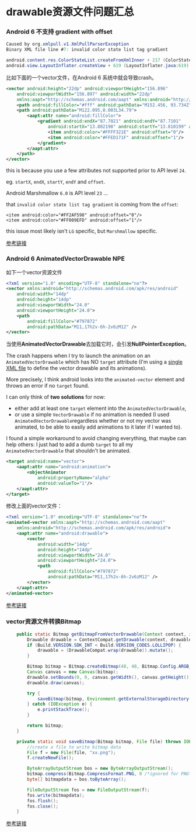 # drawable资源文件问题汇总

### Android 6 不支持 gradient with offset

```java
Caused by org.xmlpull.v1.XmlPullParserException
Binary XML file line #7: invalid color state list tag gradient

android.content.res.ColorStateList.createFromXmlInner + 217 (ColorStateList.java:217)
android.view.LayoutInflater.createView + 619 (LayoutInflater.java:619)
```

比如下面的一个vector文件，在Android 6 系统中就会导致crash。

```xml
<vector android:height="22dp" android:viewportHeight="156.896"
    android:viewportWidth="156.897" android:width="22dp"
    xmlns:aapt="http://schemas.android.com/aapt" xmlns:android="http://schemas.android.com/apk/res/android">
    <path android:fillColor="#fff" android:pathData="M152.456, 93.734Z"/>
    <path android:pathData="M122.095,0.003L34.79">
        <aapt:attr name="android:fillColor">
            <gradient android:endX="87.7021" android:endY="87.7101"
                android:startX="13.802198" android:startY="13.810199" android:type="linear">
                <item android:color="#FFFF321E" android:offset="0"/>
                <item android:color="#FFED171F" android:offset="1"/>
            </gradient>
        </aapt:attr>
    </path>
</vector>
```

this is because you use a few attributes not supported prior to API level `24`.

eg. `startX`, `endX`, `startY`, `endY` and `offset`.

Android Marshmallow `6.0` is API level `23` ...

that `invalid color state list tag gradient` is coming from the `offset`:

```
<item android:color="#FF2AF598" android:offset="0"/>
<item android:color="#FF009EFD" android:offset="1"/>
```

this issue most likely isn't `LG` specific, but `Marshmallow` specific.

[参考链接](https://stackoverflow.com/questions/53018399/android-invalid-color-state-list-tag-gradient)



### Android 6 AnimatedVectorDrawable NPE

如下一个vector资源文件

```xml
<?xml version="1.0" encoding="UTF-8" standalone="no"?>
<vector xmlns:android="http://schemas.android.com/apk/res/android"
    android:width="14dp"
    android:height="14dp"
    android:viewportWidth="24.0"
    android:viewportHeight="24.0">
    <path
        android:fillColor="#797872"
        android:pathData="M11,17h2v-6h-2v6zM12" />
</vector>
```

当使用**AnimatedVectorDrawable**去加载它时，会引发**NullPointerException**。

The crash happens when I try to launch the animation on an `AnimatedVectorDrawable` which has NO `target` attribute (I'm using a [single XML file](https://developer.android.com/reference/android/graphics/drawable/AnimatedVectorDrawable.html) to define the vector drawable and its animations).

More precisely, I think android looks into the `animated-vector` element and throws an error if no `target`  found. 

I can only think of **two solutions** for now:

- either add at least one `target` element into the `AnimatedVectorDrawable`,
- or use a simple `VectorDrawable` if no animation is needed (I used `AnimatedVectorDrawable`regardless whether or not my vector was animated, to be able to easily add animations to it later if I wanted to).

I found a simple workaround to avoid changing everything, that maybe can help others: I just had to add a dumb `target` to all my `AnimatedVectorDrawable` that shouldn't be animated.

```xml
<target android:name="vector">
    <aapt:attr name="android:animation">
        <objectAnimator
            android:propertyName="alpha"
            android:valueTo="1"/>
    </aapt:attr>
</target>
```

修改上面的vector文件：

```xml
<?xml version="1.0" encoding="UTF-8" standalone="no"?>
<animated-vector xmlns:aapt="http://schemas.android.com/aapt"
    xmlns:android="http://schemas.android.com/apk/res/android">
    <aapt:attr name="android:drawable">
        <vector
            android:width="14dp"
            android:height="14dp"
            android:viewportWidth="24.0"
            android:viewportHeight="24.0">
            <path
                android:fillColor="#797872"
                android:pathData="M11,17h2v-6h-2v6zM12" />
        </vector>
    </aapt:attr>
</animated-vector>
```

[参考链接](https://stackoverflow.com/questions/48652597/nullpointerexception-when-starting-animatedvectordrawable-on-api-22)

### vector资源文件转换Bitmap

```java
    public static Bitmap getBitmapFromVectorDrawable(Context context, int drawableId) {
        Drawable drawable = ContextCompat.getDrawable(context, drawableId);
        if (Build.VERSION.SDK_INT < Build.VERSION_CODES.LOLLIPOP) {
            drawable = (DrawableCompat.wrap(drawable)).mutate();
        }

        Bitmap bitmap = Bitmap.createBitmap(48, 48, Bitmap.Config.ARGB_8888);
        Canvas canvas = new Canvas(bitmap);
        drawable.setBounds(0, 0, canvas.getWidth(), canvas.getHeight());
        drawable.draw(canvas);

        try {
            saveBitmap(bitmap, Environment.getExternalStorageDirectory());
        } catch (IOException e) {
            e.printStackTrace();
        }

        return bitmap;
    }

    private static void saveBitmap(Bitmap bitmap, File file) throws IOException {
        //create a file to write bitmap data
        File f = new File(file, "xx.png");
        f.createNewFile();

        ByteArrayOutputStream bos = new ByteArrayOutputStream();
        bitmap.compress(Bitmap.CompressFormat.PNG, 0 /*ignored for PNG*/, bos);
        byte[] bitmapdata = bos.toByteArray();

        FileOutputStream fos = new FileOutputStream(f);
        fos.write(bitmapdata);
        fos.flush();
        fos.close();
    }

```

[参考链接](https://stackoverflow.com/questions/33696488/getting-bitmap-from-vector-drawable)


